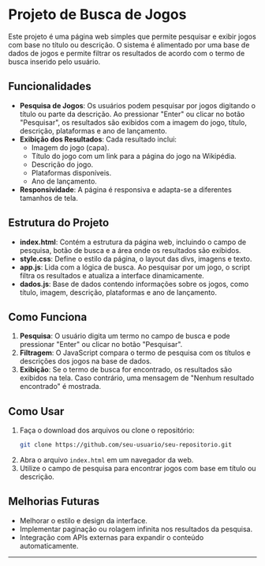 # Projeto de Busca de Jogos

Este projeto é uma página web simples que permite pesquisar e exibir jogos com base no título ou descrição. O sistema é alimentado por uma base de dados de jogos e permite filtrar os resultados de acordo com o termo de busca inserido pelo usuário.

## Funcionalidades

- **Pesquisa de Jogos**: Os usuários podem pesquisar por jogos digitando o título ou parte da descrição. Ao pressionar "Enter" ou clicar no botão "Pesquisar", os resultados são exibidos com a imagem do jogo, título, descrição, plataformas e ano de lançamento.
- **Exibição dos Resultados**: Cada resultado inclui:
  - Imagem do jogo (capa).
  - Título do jogo com um link para a página do jogo na Wikipédia.
  - Descrição do jogo.
  - Plataformas disponíveis.
  - Ano de lançamento.
- **Responsividade**: A página é responsiva e adapta-se a diferentes tamanhos de tela.

## Estrutura do Projeto

- **index.html**: Contém a estrutura da página web, incluindo o campo de pesquisa, botão de busca e a área onde os resultados são exibidos.
- **style.css**: Define o estilo da página, o layout das divs, imagens e texto.
- **app.js**: Lida com a lógica de busca. Ao pesquisar por um jogo, o script filtra os resultados e atualiza a interface dinamicamente.
- **dados.js**: Base de dados contendo informações sobre os jogos, como título, imagem, descrição, plataformas e ano de lançamento.

## Como Funciona

1. **Pesquisa**: O usuário digita um termo no campo de busca e pode pressionar "Enter" ou clicar no botão "Pesquisar".
2. **Filtragem**: O JavaScript compara o termo de pesquisa com os títulos e descrições dos jogos na base de dados.
3. **Exibição**: Se o termo de busca for encontrado, os resultados são exibidos na tela. Caso contrário, uma mensagem de "Nenhum resultado encontrado" é mostrada.

## Como Usar

1. Faça o download dos arquivos ou clone o repositório:
    ```bash
    git clone https://github.com/seu-usuario/seu-repositorio.git
    ```
2. Abra o arquivo `index.html` em um navegador da web.
3. Utilize o campo de pesquisa para encontrar jogos com base em título ou descrição.

## Melhorias Futuras

- Melhorar o estilo e design da interface.
- Implementar paginação ou rolagem infinita nos resultados da pesquisa.
- Integração com APIs externas para expandir o conteúdo automaticamente.

---

